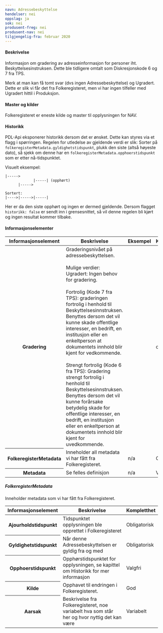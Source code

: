 ```yaml
---
navn: Adressebeskyttelse
hendelser: nei
oppslag: ja
sok: nei
produsent-freg: nei
produsent-nav: nei
tilgjengelig-fra: februar 2020
---
```



#### Beskrivelse

Informasjon om gradering av adresseinformasjon for personer iht. Beskyttelsesinstruksen.
Dette ble tidligere omtalt som Diskresjonskode 6 og 7 fra TPS.

Merk at man kan få tomt svar (dvs ingen Adressebeskyttelse) og Ugradert. Dette er slik vi får det fra Folkeregisteret, men vi har ingen tilfeller med Ugradert hittil i Produksjon.

#### Master og kilder

Folkeregisteret er eneste kilde og master til opplysningen for NAV.
  
#### Historikk

PDL-Api eksponerer historikk dersom det er ønsket. Dette kan styres via et flagg i spørringen.
Regelen for utledelse av gjeldende verdi er slik:
Sorter på `folkeregisterMetadata.gyldighetstidspunkt`, plukk den siste (altså høyeste dato), så sjekk om denne har en `folkeregisterMetadata.opphoerstidspunkt` som er etter nå-tidspunktet.

Visuelt eksempel:
```
|----->
             |-----| (opphørt)
      |----->

Sortert:
|---->|----->|-----|
```

Her er da den siste opphørt og ingen er dermed gjeldende. Dersom flagget `historikk: false` er sendt inn i grensesnittet, så vil denne regelen bli kjørt og ingen resultat kommer tilbake.

#### Informasjonselementer

<table class="table">
    <thead>
        <tr>
            <th>Informasjonselement</th>
            <th>Beskrivelse</th>
            <th>Eksempel</th>
            <th>Kompletthet</th>
        </tr>
    </thead>
    <tbody>
        <tr>
            <th scope="row">Gradering</th>
            <td>Graderingsnivået på adressebeskyttelsen. <br>
            <br>
            Mulige verdier: <br>
            Ugradert: Ingen behov for gradering.<br>
            <br>
            Fortrolig (Kode 7 fra TPS): graderingen fortrolig i henhold til Beskyttelsesinnstruksen.<br> 
            Benyttes dersom det vil kunne skade offentlige interesser, en bedrift, en institusjon eller en enkeltperson at dokumentets innhold blir kjent for vedkommende.<br>
            <br>
            Strengt fortrolig (Kode 6 fra TPS): Gradering strengt fortrolig i henhold til Beskyttelsesinnstruksen.<br>
            Benyttes dersom det vil kunne forårsake betydelig skade for offentlige interesser, en bedrift, en institusjon eller en enkeltperson at dokumentets innhold blir kjent for uvedkommende.
            </td>
            <td></td>
            <td>obligatorisk</td>
        </tr>
        <tr>
          <th scope="row">FolkeregisterMetadata</th>
          <td>Inneholder all metadata vi har fått fra Folkeregisteret.</td>
          <td>n/a</td>
          <td>Obligatorisk</td>
          <td>God</td>
        </tr>
        <tr>
          <th scope="row">Metadata</th>
          <td>Se felles definisjon</td>
          <td>n/a</td>
          <td>Valgfri</td>
          <td>God</td>
        </tr>
    </tbody>
</table>

##### FolkeregisterMetadata

Inneholder metadata som vi har fått fra Folkeregisteret.

<table class="table">
  <thead>
    <tr>
      <th>Informasjonselement</th>
      <th>Beskrivelse</th>
      <th>Kompletthet</th>
    </tr>
  </thead>
  
  <tbody>
        <tr>
          <th scope="row">Ajourholdstidspunkt</th>
          <td>Tidspunktet opplysningen ble opprettet i Folkeregisteret</td>
          <td>Obligatorisk</td>
        </tr>
        <tr>
          <th scope="row">Gyldighetstidspunkt</th>
          <td>Når denne Adressebeskyttelsen er gyldig fra og med</td>
          <td>Obligatorisk</td>
        </tr>
        <tr>
          <th scope="row">Opphoerstidspunkt</th>
          <td>Opphørstidspunktet for opplysningen, se kapittel om Historikk for mer informasjon</td>
          <td>Valgfri</td>
        </tr>
        <tr>
          <th scope="row">Kilde</th>
          <td>Opphavet til endringen i Folkeregisteret.</td>
          <td>God</td>
        </tr>
        <tr>
          <th scope="row">Aarsak</th>
          <td>Beskrivelse fra Folkeregisteret, noe variabelt hva som står her og hvor nyttig det kan være</td>
          <td>Variabelt</td>
        </tr>
    </tbody>
</table>